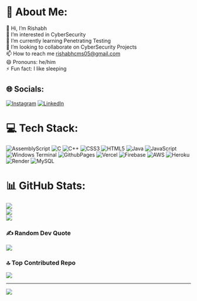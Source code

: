 # 💫 About Me:
👋 Hi, I’m Rishabh<br>👀 I’m interested in CyberSecurity<br>🌱 I’m currently learning Penetrating Testing<br>💞️ I’m looking to collaborate on CyberSecurity Projects<br>📫 How to reach me rishabhcms05@gmail.com<br>😄 Pronouns: he/him<br>⚡ Fun fact: I like sleeping


## 🌐 Socials:
[![Instagram](https://img.shields.io/badge/Instagram-%23E4405F.svg?logo=Instagram&logoColor=white)](https://instagram.com/_iamrish_arora) [![LinkedIn](https://img.shields.io/badge/LinkedIn-%230077B5.svg?logo=linkedin&logoColor=white)](https://linkedin.com/in/rishabh-arora-94ba251b4) 

# 💻 Tech Stack:
![AssemblyScript](https://img.shields.io/badge/assembly%20script-%23000000.svg?style=for-the-badge&logo=assemblyscript&logoColor=white) ![C](https://img.shields.io/badge/c-%2300599C.svg?style=for-the-badge&logo=c&logoColor=white) ![C++](https://img.shields.io/badge/c++-%2300599C.svg?style=for-the-badge&logo=c%2B%2B&logoColor=white) ![CSS3](https://img.shields.io/badge/css3-%231572B6.svg?style=for-the-badge&logo=css3&logoColor=white) ![HTML5](https://img.shields.io/badge/html5-%23E34F26.svg?style=for-the-badge&logo=html5&logoColor=white) ![Java](https://img.shields.io/badge/java-%23ED8B00.svg?style=for-the-badge&logo=openjdk&logoColor=white) ![JavaScript](https://img.shields.io/badge/javascript-%23323330.svg?style=for-the-badge&logo=javascript&logoColor=%23F7DF1E) ![Windows Terminal](https://img.shields.io/badge/Windows%20Terminal-%234D4D4D.svg?style=for-the-badge&logo=windows-terminal&logoColor=white) ![GithubPages](https://img.shields.io/badge/github%20pages-121013?style=for-the-badge&logo=github&logoColor=white) ![Vercel](https://img.shields.io/badge/vercel-%23000000.svg?style=for-the-badge&logo=vercel&logoColor=white) ![Firebase](https://img.shields.io/badge/firebase-%23039BE5.svg?style=for-the-badge&logo=firebase) ![AWS](https://img.shields.io/badge/AWS-%23FF9900.svg?style=for-the-badge&logo=amazon-aws&logoColor=white) ![Heroku](https://img.shields.io/badge/heroku-%23430098.svg?style=for-the-badge&logo=heroku&logoColor=white) ![Render](https://img.shields.io/badge/Render-%46E3B7.svg?style=for-the-badge&logo=render&logoColor=white) ![MySQL](https://img.shields.io/badge/mysql-4479A1.svg?style=for-the-badge&logo=mysql&logoColor=white)
# 📊 GitHub Stats:
![](https://github-readme-stats.vercel.app/api?username=cyber-rishabh&theme=dark&hide_border=false&include_all_commits=true&count_private=false)<br/>
![](https://github-readme-streak-stats.herokuapp.com/?user=cyber-rishabh&theme=dark&hide_border=false)<br/>
![](https://github-readme-stats.vercel.app/api/top-langs/?username=cyber-rishabh&theme=dark&hide_border=false&include_all_commits=true&count_private=false&layout=compact)

### ✍️ Random Dev Quote
![](https://quotes-github-readme.vercel.app/api?type=horizontal&theme=radical)

### 🔝 Top Contributed Repo
![](https://github-contributor-stats.vercel.app/api?username=cyber-rishabh&limit=5&theme=dark&combine_all_yearly_contributions=true)

---
[![](https://visitcount.itsvg.in/api?id=cyber-rishabh&icon=0&color=0)](https://visitcount.itsvg.in)

<!-- Proudly created with GPRM ( https://gprm.itsvg.in ) -->
